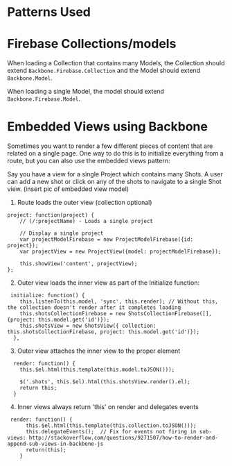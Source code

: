 Patterns Used
=============

# Firebase Collections/models

When loading a Collection that contains many Models, the Collection should extend `Backbone.Firebase.Collection` and the Model should extend `Backbone.Model`. 

When loading a single Model, the model should extend `Backbone.Firebase.Model`. 


# Embedded Views using Backbone

Sometimes you want to render a few different pieces of content that are related on a single page. One way to do this is to initialize everything from a route, but you can also use the embedded views pattern:

Say you have a view for a single Project which contains many Shots. A user can add a new shot or click on any of the shots to navigate to a single Shot view.
(insert pic of embedded view model)

1. Route loads the outer view (collection optional)

````
project: function(project) {
    // (/:projectName) - Loads a single project
    
    // Display a single project
    var projectModelFirebase = new ProjectModelFirebase({id: project});
    var projectView = new ProjectView({model: projectModelFirebase});

    this.showView('content', projectView);
};
````

2. Outer view loads the inner view as part of the Initialize function:

````
 initialize: function() {
    this.listenTo(this.model, 'sync', this.render); // Without this, the collection doesn't render after it completes loading
    this.shotsCollectionFirebase = new ShotsCollectionFirebase([], {project: this.model.get('id')});
    this.shotsView = new ShotsView({ collection: this.shotsCollectionFirebase, project: this.model.get('id')});
  },
````

3. Outer view attaches the inner view to the proper element

````
  render: function() {
    this.$el.html(this.template(this.model.toJSON()));

    $('.shots', this.$el).html(this.shotsView.render().el);
    return this;
  }
````

4. Inner views always return 'this' on render and delegates events

````
 render: function() {
      this.$el.html(this.template(this.collection.toJSON()));
      this.delegateEvents();  // Fix for events not firing in sub-views: http://stackoverflow.com/questions/9271507/how-to-render-and-append-sub-views-in-backbone-js
      return(this);
    }
````